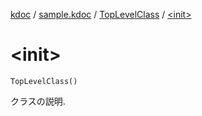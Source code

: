 [kdoc](../../index.md) / [sample.kdoc](../index.md) / [TopLevelClass](index.md) / [&lt;init&gt;](.)

# &lt;init&gt;

`TopLevelClass()`

クラスの説明.

